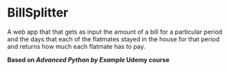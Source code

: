 # BillSplitter

A web app that that gets as input the amount of a bill for a particular period and the days that each of the flatmates stayed in
the house for that period and returns how much each flatmate has to pay. 

**Based on *Advanced Python by Example* Udemy course**
